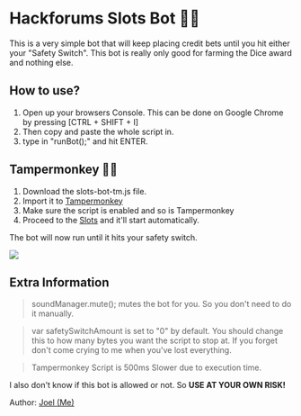 # Hackforums Slots Bot 🤖🎲
This is a very simple bot that will keep placing credit bets until you hit either your "Safety Switch". This bot is really only good for farming the Dice award and nothing else.


## How to use? 
1) Open up your browsers Console. This can be done on Google Chrome by pressing [CTRL + SHIFT + I]
2) Then copy and paste the whole script in.
3) type in "runBot();" and hit ENTER.

## Tampermonkey 🤖🐵
1) Download the slots-bot-tm.js file.
2) Import it to <a href="https://www.tampermonkey.net/">Tampermonkey</a>
3) Make sure the script is enabled and so is Tampermonkey
4) Proceed to the <a href="https://hackforums.net/slots.php">Slots</a> and it'll start automatically.

The bot will now run until it hits your safety switch. 

<img src="https://i.gyazo.com/f054f52ed56c48860b89c276ee7627e4.png">

## Extra Information
> soundManager.mute(); mutes the bot for you. So you don't need to do it manually.

> var safetySwitchAmount is set to "0" by default. You should change this to how many bytes you want the script to stop at. If you forget don't come crying to me when you've lost everything.

> Tampermonkey Script is 500ms Slower due to execution time.

I also don't know if this bot is allowed or not. So <b>USE AT YOUR OWN RISK!</b>

Author: <a href="https://hackforums.net/member.php?action=profile&uid=3790579" target="_blank">Joel (Me)</a>
